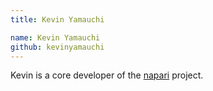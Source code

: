 ```yaml
---
title: Kevin Yamauchi

name: Kevin Yamauchi
github: kevinyamauchi
---
```


Kevin is a core developer of the [napari](/software/napari) project.
